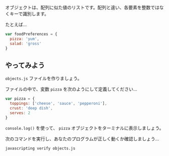 オブジェクトは、配列に似た値のリストです。配列と違い、各要素を整数ではなくキーで識別します。

たとえば...


```js
var foodPreferences = {
  pizza: 'yum',
  salad: 'gross'
}
```

## やってみよう


`objects.js` ファイルを作りましょう。


ファイルの中で、変数 `pizza` を次のようにして定義してください...

```js
var pizza = {
  toppings: ['cheese', 'sauce', 'pepperoni'],
  crust: 'deep dish',
  serves: 2
}
```

`console.log()` を使って、 `pizza` オブジェクトをターミナルに表示しましょう。

次のコマンドを実行し、あなたのプログラムが正しく動くか確認しましょう...

```bash
javascripting verify objects.js
```
